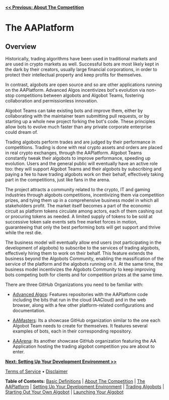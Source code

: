 **[<< Previous: About The Competition](TheCompetition.md)**



# The AAPlatform

## Overview

Historically, trading algorithms have been used in traditional markets and are used in crypto markets as well. Successful bots are most likely kept in the dark by their creators, usually large financial corporations, in order to protect their intellectual property and keep profits for themselves.

In contrast, algobots are open source and so are other applications running on the AAPlatform. Advanced Algos incentivizes bot's evolution via non-stop competitions between algobots and Algobot Teams, fostering collaboration and permissionless innovation.

Algobot Teams can take existing bots and improve them, either by collaborating with the maintainer team submitting pull requests, or by starting up a whole new project forking the bot's code. These principles allow bots to evolve much faster than any private corporate enterprise could dream of.

Trading algobots perform trades and are judged by their performance in competitions. Trading is done with real crypto assets and orders are placed in real crypto exchanges, through the AAPlatform. Algobot Teams constantly tweak their algobots to improve performance, speeding up evolution. Users and the general public will eventually have an active role too: they will support Algobot Teams and their algobots by subscribing and paying a fee to have trading algobots work on their behalf, effectively taking part in the competitions, just like fans in the arena.

The project attracts a community related to the crypto, IT and gaming industries through algobots competitions, incentivizing them via competition prizes, and tying them up in a comprehensive business model in which all stakeholders profit. The market itself becomes a part of the economic circuit as platform tokens circulate among actors, each of them cashing out or procuring tokens as needed. A limited supply of tokens to be sold at successive token sale events sets free market forces in motion, guaranteeing that only the best performing bots will get support and thrive while the rest die.

The business model will eventually allow end users (not participating in the development of algobots) to subscribe to the services of trading algobots, effectively hiring them to work on their behalf. This feature extends the business beyond the Algobots Community, enabling the massification of the service of the platform and the algobots running on it. At the same time, the business model incentivizes the Algobots Community to keep improving bots competing both for clients and for competition prizes at the same time.

There are three GitHub Organizations you need to be familiar with:

* [Advanced Algos](https://github.com/AdvancedAlgos): Features repositories with the AAPlatform code including the bits that run in the cloud (AACloud) and in the web browser, along with a few other platform-related configurations and documentation.

* [AAMasters](https://github.com/AAMasters): Its a showcase GitHub organization similar to the one each Algobot Team needs to create for themselves. It features several examples of bots, each in their corresponding repository.

* [AAArena](https://github.com/AAArena): Its another showcase GitHub organization featuring the AA Application hosting the trading algobot competition you are about to enter.

**[Next: Setting Up Your Development Environment >>](./developing/0-Setup.md)**

[Terms of Service](./Terms.md)  &bull;  [Disclaimer](./Disclaimer.md)

**Table of Contents:** [Basic Definitions](./README.md/#basic-definitions) | [About The Competition](./TheCompetition.md) | [The AAPlatform](./AAPlatform.md) | [Setting Up Your Development Environment](./developing/0-Setup.md) | [Trading Algobots](./developing/1-TradingAlgobots.md) | [Starting Out Your Own Algobot](./developing/2-YourOwnAlgobot.md) | [Launching Your Algobot](./developing/3-LaunchingYourAlgobot.md) 